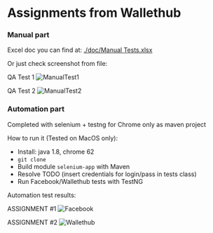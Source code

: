 # Assignments from Wallethub 

### Manual part

Excel doc you can find at: [./doc/Manual Tests.xlsx](https://github.com/kyxap/WallethubAssigment/blob/master/doc/Manual%20Tests.xlsx)

Or just check screenshot from file:

QA Test 1
![ManualTest1](https://github.com/kyxap/WallethubAssigment/blob/master/img/ManualTest1.png)

QA Test 2
![ManualTest2](https://github.com/kyxap/WallethubAssigment/blob/master/img/ManualTest2.png)


### Automation part

Completed with selenium + testng for Chrome only as maven project

How to run it (Tested on MacOS only):

* Install: java 1.8, chrome 62
* `git clone`
* Build module `selenium-app` with Maven
* Resolve TODO (insert credentials for login/pass in tests class)
* Run Facebook/Wallethub tests with TestNG

Automation test results:

ASSIGNMENT #1
![Facebook](https://github.com/kyxap/WallethubAssigment/blob/master/img/facebook.png)

ASSIGNMENT #2
![Wallethub](https://github.com/kyxap/WallethubAssigment/blob/master/img/wallethub.png)
